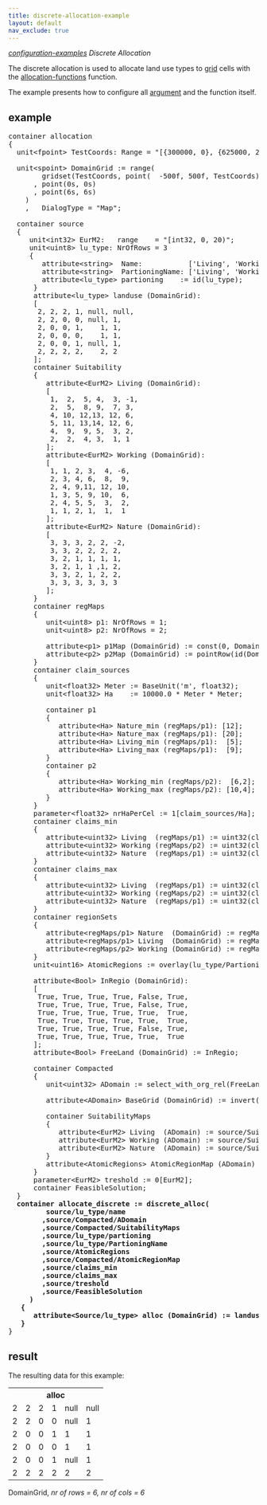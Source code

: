 ```yaml
---
title: discrete-allocation-example
layout: default
nav_exclude: true
---
```

*[configuration-examples](configuration-examples) Discrete Allocation*

The discrete allocation is used to allocate land use types to [grid](grid) cells with the [allocation-functions](allocation-functions) function.

The example presents how to configure all [argument](argument) and the function itself.

## example

<pre>
container allocation
{
  unit&lt;fpoint&gt; TestCoords: Range = "[{300000, 0}, {625000, 280000})";

  unit&lt;spoint&gt; DomainGrid := range(
        gridset(TestCoords, point(  -500f, 500f, TestCoords), point(625000f, 10000f, TestCoords), spoint)
      , point(0s, 0s)
      , point(6s, 6s)
    )
    ,   DialogType = "Map";
  
  container source
  {
     unit&lt;int32&gt; EurM2:   range    = "[int32, 0, 20)";
     unit&lt;uint8&gt; lu_type: NrOfRows = 3
     {
        attribute&lt;string&gt;  Name:           ['Living', 'Working', 'Nature'];
        attribute&lt;string&gt;  PartioningName: ['Living', 'Working', 'Nature'];
        attribute&lt;lu_type&gt; partioning    := id(lu_type);
      }
      attribute&lt;lu_type&gt; landuse (DomainGrid):
      [
       2, 2, 2, 1, null, null,
       2, 2, 0, 0, null, 1,
       2, 0, 0, 1,    1, 1,
       2, 0, 0, 0,    1, 1,
       2, 0, 0, 1, null, 1,
       2, 2, 2, 2,    2, 2
      ];
      container Suitability
      {
         attribute&lt;EurM2&gt; Living (DomainGrid): 
         [
          1,  2,  5, 4,  3, -1,
          2,  5,  8, 9,  7, 3,
          4, 10, 12,13, 12, 6,
          5, 11, 13,14, 12, 6,
          4,  9,  9, 5,  3, 2,
          2,  2,  4, 3,  1, 1
         ];
         attribute&lt;EurM2&gt; Working (DomainGrid):
         [
          1, 1, 2, 3,  4, -6,
          2, 3, 4, 6,  8,  9,
          2, 4, 9,11, 12, 10,
          1, 3, 5, 9, 10,  6,
          2, 4, 5, 5,  3,  2,
          1, 1, 2, 1,  1,  1
         ];
         attribute&lt;EurM2&gt; Nature (DomainGrid):
         [
          3, 3, 3, 2, 2, -2,
          3, 3, 2, 2, 2, 2,
          3, 2, 1, 1, 1, 1,
          3, 2, 1, 1 ,1, 2,
          3, 3, 2, 1, 2, 2,
          3, 3, 3, 3, 3, 3
         ];
      }
      container regMaps
      {
         unit&lt;uint8&gt; p1: NrOfRows = 1;
         unit&lt;uint8&gt; p2: NrOfRows = 2;

         attribute&lt;p1&gt; p1Map (DomainGrid) := const(0, DomainGrid, p1);
         attribute&lt;p2&gt; p2Map (DomainGrid) := pointRow(id(DomainGrid)) &lt; 4s ? 0[p2] : 1[p2];
      }
      container claim_sources
      {
         unit&lt;float32&gt; Meter := BaseUnit('m', float32);
         unit&lt;float32&gt; Ha    := 10000.0 * Meter * Meter;

         container p1
         {
            attribute&lt;Ha&gt; Nature_min (regMaps/p1): [12];
            attribute&lt;Ha&gt; Nature_max (regMaps/p1): [20];
            attribute&lt;Ha&gt; Living_min (regMaps/p1):  [5];
            attribute&lt;Ha&gt; Living_max (regMaps/p1):  [9];
         }
         container p2
         {
            attribute&lt;Ha&gt; Working_min (regMaps/p2):  [6,2];
            attribute&lt;Ha&gt; Working_max (regMaps/p2): [10,4];
         }
      }
      parameter&lt;float32&gt; nrHaPerCel := 1[claim_sources/Ha];
      container claims_min
      {
         attribute&lt;uint32&gt; Living  (regMaps/p1) := uint32(claim_sources/p1/Living_min  / nrHaPerCel);
         attribute&lt;uint32&gt; Working (regMaps/p2) := uint32(claim_sources/p2/Working_min / nrHaPerCel);
         attribute&lt;uint32&gt; Nature  (regMaps/p1) := uint32(claim_sources/p1/Nature_min  / nrHaPerCel);
      }
      container claims_max
      {
         attribute&lt;uint32&gt; Living  (regMaps/p1) := uint32(claim_sources/p1/Living_max  / nrHaPerCel);
         attribute&lt;uint32&gt; Working (regMaps/p2) := uint32(claim_sources/p2/Working_max / nrHaPerCel);
         attribute&lt;uint32&gt; Nature  (regMaps/p1) := uint32(claim_sources/p1/Nature_max  / nrHaPerCel);
      }
      container regionSets
      {
         attribute&lt;regMaps/p1&gt; Nature  (DomainGrid) := regMaps/p1Map;
         attribute&lt;regMaps/p1&gt; Living  (DomainGrid) := regMaps/p1Map;
         attribute&lt;regMaps/p2&gt; Working (DomainGrid) := regMaps/p2Map;
      }
      unit&lt;uint16&gt; AtomicRegions := overlay(lu_type/PartioningName, DomainGrid, regionSets);

      attribute&lt;Bool&gt; InRegio (DomainGrid):
      [
       True, True, True, True, False, True,
       True, True, True, True, False, True,
       True, True, True, True, True,  True,
       True, True, True, True, True,  True,
       True, True, True, True, False, True,
       True, True, True, True, True,  True
      ];
      attribute&lt;Bool&gt; FreeLand (DomainGrid) := InRegio;

      container Compacted
      {
         unit&lt;uint32&gt; ADomain := select_with_org_rel(FreeLand = True), label = "allocation domain";
 
         attribute&lt;ADomain&gt; BaseGrid (DomainGrid) := invert(ADomain/org_rel);
 
         container SuitabilityMaps
         {
            attribute&lt;EurM2&gt; Living  (ADomain) := source/Suitability/Living[ADomain/nr_orgEntity];
            attribute&lt;EurM2&gt; Working (ADomain) := source/Suitability/Working[ADomain/nr_orgEntity];
            attribute&lt;EurM2&gt; Nature  (ADomain) := source/Suitability/Nature[ADomain/nr_orgEntity];
         }
         attribute&lt;AtomicRegions&gt; AtomicRegionMap (ADomain) := AtomicRegions/UnionData[ADomain/nr_orgEntity];
      }
      parameter&lt;EurM2&gt; treshold := 0[EurM2];
      container FeasibleSolution;
  }
  <B>container allocate_discrete := discrete_alloc(
         source/lu_type/name
        ,source/Compacted/ADomain
        ,source/Compacted/SuitabilityMaps
        ,source/lu_type/partioning
        ,source/lu_type/PartioningName
        ,source/AtomicRegions
        ,source/Compacted/AtomicRegionMap
        ,source/claims_min
        ,source/claims_max
        ,source/treshold
        ,source/FeasibleSolution
     )
   {
      attribute&lt;Source/lu_type&gt; alloc (DomainGrid) := landuse[Source/Compacted/BaseGrid];
   }</B>
}
</pre>

## result

The resulting data for this example:

<table>
<tr><th colspan="6">alloc</th></tr>
<tr><td>2</td><td>2</td><td>2</td><td>1</td><td>null</td><td>null</td></tr>
<tr><td>2</td><td>2</td><td>0</td><td>0</td><td>null</td><td>1</td></tr>
<tr><td>2</td><td>0</td><td>0</td><td>1</td><td>1</td><td>1</td></tr>
<tr><td>2</td><td>0</td><td>0</td><td>0</td><td>1</td><td>1</td></tr>
<tr><td>2</td><td>0</td><td>0</td><td>1</td><td>null</td><td>1</td></tr>
<tr><td>2</td><td>2</td><td>2</td><td>2</td><td>2</td><td>2</td></tr>
</table>

DomainGrid, _nr of rows = 6, nr of cols = 6_